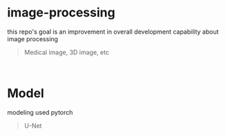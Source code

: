 # image-processing

this repo's goal is an improvement in overall development capability about image processing
> Medical image, 3D image, etc

<br>

# Model
modeling used pytorch
> U-Net
